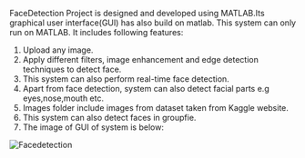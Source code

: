 FaceDetection Project is designed and developed using MATLAB.Its graphical user interface(GUI) has also build on matlab. This system can only run on MATLAB. It includes following features:
1. Upload any image.
2. Apply different filters, image enhancement and edge detection techniques to detect face.
3. This system can also perform real-time face detection.
4. Apart from face detection, system can also detect facial parts e.g eyes,nose,mouth etc.
5. Images folder include images from dataset taken from Kaggle website.
6. This system can also detect faces in groupfie.
7. The image of GUI of system is below:
   <br>


![Facedetection](https://github.com/AyeshaMalikAyesha/FaceDetection/assets/142585571/4af02ac9-fbc3-41cf-8637-78a49a261c02)
